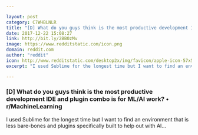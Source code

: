 ```yaml
---

layout: post
category: C7WHBLNLR
title: "[D] What do you guys think is the most productive development IDE and plugin combo is for ML/AI work? • r/MachineLearning"
date: 2017-12-22 15:08:27
link: http://bit.ly/2BB0zMv
image: https://www.redditstatic.com/icon.png
domain: reddit.com
author: "reddit"
icon: http://www.redditstatic.com/desktop2x/img/favicon/apple-icon-57x57.png
excerpt: "I used Sublime for the longest time but I want to find an environment that is less bare-bones and plugins specifically built to help out with AI..."

---
```


### [D] What do you guys think is the most productive development IDE and plugin combo is for ML/AI work? • r/MachineLearning

I used Sublime for the longest time but I want to find an environment that is less bare-bones and plugins specifically built to help out with AI...